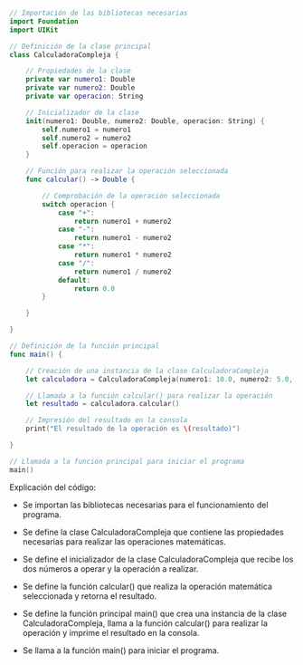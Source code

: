 ```swift
// Importación de las bibliotecas necesarias
import Foundation
import UIKit

// Definición de la clase principal
class CalculadoraCompleja {

    // Propiedades de la clase
    private var numero1: Double
    private var numero2: Double
    private var operacion: String

    // Inicializador de la clase
    init(numero1: Double, numero2: Double, operacion: String) {
        self.numero1 = numero1
        self.numero2 = numero2
        self.operacion = operacion
    }

    // Función para realizar la operación seleccionada
    func calcular() -> Double {

        // Comprobación de la operación seleccionada
        switch operacion {
            case "+":
                return numero1 + numero2
            case "-":
                return numero1 - numero2
            case "*":
                return numero1 * numero2
            case "/":
                return numero1 / numero2
            default:
                return 0.0
        }

    }

}

// Definición de la función principal
func main() {

    // Creación de una instancia de la clase CalculadoraCompleja
    let calculadora = CalculadoraCompleja(numero1: 10.0, numero2: 5.0, operacion: "+")

    // Llamada a la función calcular() para realizar la operación
    let resultado = calculadora.calcular()

    // Impresión del resultado en la consola
    print("El resultado de la operación es \(resultado)")

}

// Llamada a la función principal para iniciar el programa
main()
```

Explicación del código:

- Se importan las bibliotecas necesarias para el funcionamiento del programa.

- Se define la clase CalculadoraCompleja que contiene las propiedades necesarias para realizar las operaciones matemáticas.

- Se define el inicializador de la clase CalculadoraCompleja que recibe los dos números a operar y la operación a realizar.

- Se define la función calcular() que realiza la operación matemática seleccionada y retorna el resultado.

- Se define la función principal main() que crea una instancia de la clase CalculadoraCompleja, llama a la función calcular() para realizar la operación y imprime el resultado en la consola.

- Se llama a la función main() para iniciar el programa.